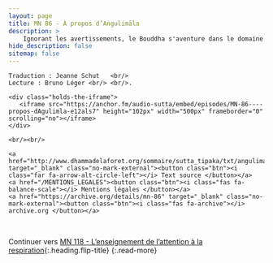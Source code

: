 ```yaml
---
layout: page
title: MN 86 - À propos d’Aṅgulimāla
description: >
    Ignorant les avertissements, le Bouddha s'aventure dans le domaine du célèbre tueur Aṅgulimāla et réussit à le convertir sur la voie de la non-violence. Après être devenu moine, Aṅgulimāla souffrait encore de ses actes passés, mais seulement dans une faible mesure. Il utilise son nouvel engagement envers la non-violence pour aider une femme en travail. (22 min.)
hide_description: false
sitemap: false
---
```


<div class="center">

    Traduction : Jeanne Schut   <br/>
    Lecture : Bruno Léger <br/> <br/>.

    <div class="holds-the-iframe">
       <iframe src="https://anchor.fm/audio-sutta/embed/episodes/MN-86----propos-dAgulimla-e12als7" height="102px" width="500px" frameborder="0" scrolling="no"></iframe>
    </div>

    <br/><br/>

    <a href="http://www.dhammadelaforet.org/sommaire/sutta_tipaka/txt/angulimala_sutta.html" target="_blank" class="no-mark-external"><button class="btn"><i class="far fa-arrow-alt-circle-left"></i> Text source </button></a>
    <a href="/MENTIONS_LEGALES"><button class="btn"><i class="fas fa-balance-scale"></i> Mentions légales </button></a>
    <a href="https://archive.org/details/mn-86" target="_blank" class="no-mark-external"><button class="btn"><i class="fas fa-archive"></i> archive.org </button></a>

</div>

&nbsp;

Continuer vers [MN 118 - L’enseignement de l’attention à la respiration](/MN118.md){:.heading.flip-title}
{:.read-more}
